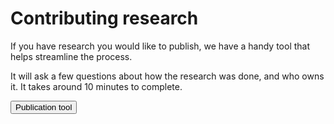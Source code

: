 # Contributing research #

If you have research you would like to publish, we have a handy tool that helps streamline the process. 

It will ask a few questions about how the research was done, and who owns it. It takes around 10 minutes to complete. 

<a href="https://forms.gle/B6HtF3GudAsbEaEHA"><button class="au-btn">Publication tool</button></a>


